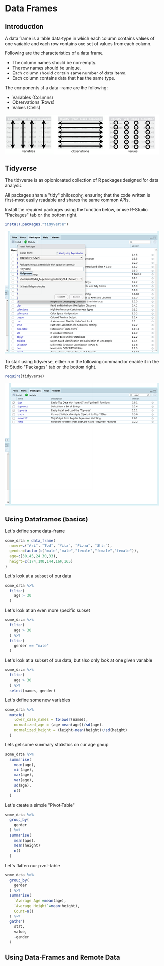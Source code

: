 # Data Frames

## Introduction

A data frame is a table data-type in which each column contains values of one variable and each row contains one set of values from each column.

Following are the characteristics of a data frame.

- The column names should be non-empty.
- The row names should be unique.
- Each column should contain same number of data items.
- Each column contains data that has the same type.

The components of a data-frame are the following:

- Variables (Columns)
- Observations (Rows)
- Values (Cells)

<img src="./pics/data-frame.png">

## Tidyverse
The tidyverse is an opionionated collection of R packages designed for data analysis.

All packages share a "tidy" philosophy, ensuring that the code written is first-most easily readable and shares the same common APIs.

Install the required packages using the function below, or use R-Studio "Packages" tab on the bottom right.
```r
install.packages("tidyverse")
```
<img src="./pics/tidy-verse.png" height="400px">

To start using tidyverse, either run the following command or enable it in the R-Studio "Packages" tab on the bottom right.
```r
require(tidyverse)
```
<img src="./pics/enable-tidyverse.png" height="400px">

## Using Dataframes (basics)

Let's define some data-frame

```r
some_data = data_frame(
  names=c("Ari", "Tod", "Vita", "Fiona", "Shir"),
  gender=factor(c("male","male","female","female","female")),
  age=c(30,45,24,30,33),
  height=c(174,180,144,160,165)
)
```

Let's look at a subset of our data

```r
some_data %>% 
  filter(
    age > 30
  )
```

Let's look at an even more specific subset

```r
some_data %>% 
  filter(
    age > 30
  ) %>% 
  filter(
    gender == "male"
  )
```

Let's look at a subset of our data, but also only look at one given variable

```r
some_data %>% 
  filter(
    age > 30
  ) %>%
  select(names, gender)
```


Let's define some new variables

```r
some_data %>% 
  mutate(
    lower_case_names = tolower(names),
    normalized_age = (age-mean(age))/sd(age),
    normalized_height = (height-mean(height))/sd(height)
  )
```

Lets get some summary statistics on our age group

```r
some_data %>% 
  summarise(
    mean(age),
    min(age),
    max(age),
    var(age),
    sd(age),
    n()
  )
```

Let's create a simple "Pivot-Table"

```r
some_data %>% 
  group_by(
    gender
  ) %>% 
  summarise(
    mean(age),
    mean(height),
    n()
  )
```

Let's flatten our pivot-table

```r
some_data %>%
  group_by(
    gender
  ) %>%
  summarise(
    `Average Age`=mean(age),
    `Average Height`=mean(height),
    Count=n()
  ) %>% 
  gather(
    stat,
    value,
    -gender
  )
```

## Using Data-Frames and Remote Data
